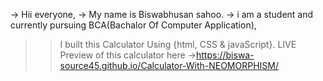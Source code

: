 ->  Hii everyone,
->  My name is Biswabhusan sahoo.
->  i am a student and currently pursuing BCA(Bachalor Of Computer Application),


>>I built this Calculator Using {html, CSS & javaScript}.
>>LIVE Preview of this calculator here ->https://biswa-source45.github.io/Calculator-With-NEOMORPHISM/

